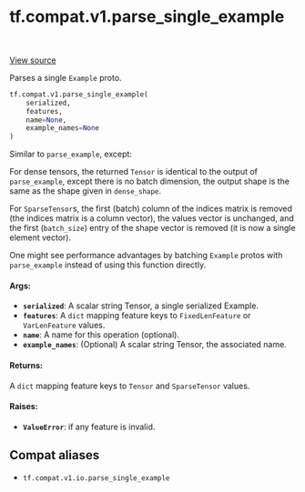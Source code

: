 <div itemscope itemtype="http://developers.google.com/ReferenceObject">
<meta itemprop="name" content="tf.compat.v1.parse_single_example" />
<meta itemprop="path" content="Stable" />
</div>

# tf.compat.v1.parse_single_example

<!-- Insert buttons and diff -->

<table class="tfo-notebook-buttons tfo-api" align="left">
</table>

<a target="_blank" href="/code/stable/tensorflow/python/ops/parsing_ops.py">View source</a>



Parses a single `Example` proto.

``` python
tf.compat.v1.parse_single_example(
    serialized,
    features,
    name=None,
    example_names=None
)
```



<!-- Placeholder for "Used in" -->

Similar to `parse_example`, except:

For dense tensors, the returned `Tensor` is identical to the output of
`parse_example`, except there is no batch dimension, the output shape is the
same as the shape given in `dense_shape`.

For `SparseTensor`s, the first (batch) column of the indices matrix is removed
(the indices matrix is a column vector), the values vector is unchanged, and
the first (`batch_size`) entry of the shape vector is removed (it is now a
single element vector).

One might see performance advantages by batching `Example` protos with
`parse_example` instead of using this function directly.

#### Args:


* <b>`serialized`</b>: A scalar string Tensor, a single serialized Example.
* <b>`features`</b>: A `dict` mapping feature keys to `FixedLenFeature` or
  `VarLenFeature` values.
* <b>`name`</b>: A name for this operation (optional).
* <b>`example_names`</b>: (Optional) A scalar string Tensor, the associated name.


#### Returns:

A `dict` mapping feature keys to `Tensor` and `SparseTensor` values.



#### Raises:


* <b>`ValueError`</b>: if any feature is invalid.

## Compat aliases

* `tf.compat.v1.io.parse_single_example`

